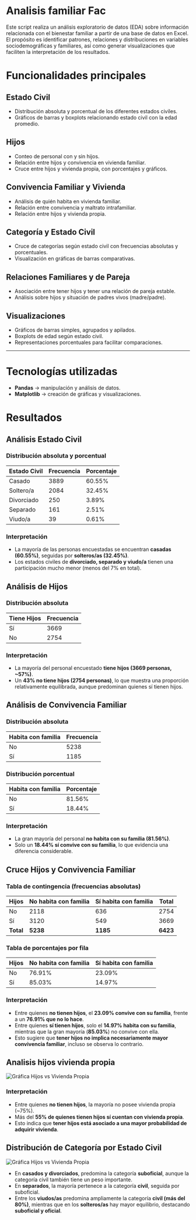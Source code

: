 # Analisis familiar Fac

Este script realiza un análisis exploratorio de datos (EDA) sobre información relacionada con el bienestar familiar a partir de una base de datos en Excel. El propósito es identificar patrones, relaciones y distribuciones en variables sociodemográficas y familiares, así como generar visualizaciones que faciliten la interpretación de los resultados.

# Funcionalidades principales

## Estado Civil
- Distribución absoluta y porcentual de los diferentes estados civiles.  
- Gráficos de barras y boxplots relacionando estado civil con la edad promedio.  

## Hijos
- Conteo de personal con y sin hijos.  
- Relación entre hijos y convivencia en vivienda familiar.  
- Cruce entre hijos y vivienda propia, con porcentajes y gráficos.  

## Convivencia Familiar y Vivienda
- Análisis de quién habita en vivienda familiar.  
- Relación entre convivencia y maltrato intrafamiliar.  
- Relación entre hijos y vivienda propia.  

## Categoría y Estado Civil
- Cruce de categorías según estado civil con frecuencias absolutas y porcentuales.  
- Visualización en gráficas de barras comparativas.  

## Relaciones Familiares y de Pareja
- Asociación entre tener hijos y tener una relación de pareja estable.  
- Análisis sobre hijos y situación de padres vivos (madre/padre).  

## Visualizaciones
- Gráficos de barras simples, agrupados y apilados.  
- Boxplots de edad según estado civil.  
- Representaciones porcentuales para facilitar comparaciones.  

---

# Tecnologías utilizadas
- **Pandas** → manipulación y análisis de datos.  
- **Matplotlib** → creación de gráficas y visualizaciones.

# Resultados

## Análisis Estado Civil

### Distribución absoluta y porcentual
| Estado Civil | Frecuencia | Porcentaje |
|--------------|------------|------------|
| Casado       | 3889       | 60.55%     |
| Soltero/a    | 2084       | 32.45%     |
| Divorciado   | 250        | 3.89%      |
| Separado     | 161        | 2.51%      |
| Viudo/a      | 39         | 0.61%      |

### Interpretación
- La mayoría de las personas encuestadas se encuentran **casadas (60.55%)**, seguidas por **solteros/as (32.45%)**.  
- Los estados civiles de **divorciado, separado y viudo/a** tienen una participación mucho menor (menos del 7% en total).

## Análisis de Hijos

### Distribución absoluta
| Tiene Hijos | Frecuencia |
|-------------|------------|
| Sí          | 3669       |
| No          | 2754       |

### Interpretación
- La mayoría del personal encuestado **tiene hijos (3669 personas, ~57%)**.  
- Un **43% no tiene hijos (2754 personas)**, lo que muestra una proporción relativamente equilibrada, aunque predominan quienes sí tienen hijos.  


 ## Análisis de Convivencia Familiar

### Distribución absoluta
| Habita con familia | Frecuencia |
|---------------------|------------|
| No                  | 5238       |
| Sí                  | 1185       |

### Distribución porcentual
| Habita con familia | Porcentaje |
|---------------------|------------|
| No                  | 81.56%     |
| Sí                  | 18.44%     |

### Interpretación
- La gran mayoría del personal **no habita con su familia (81.56%)**.  
- Solo un **18.44% sí convive con su familia**, lo que evidencia una diferencia considerable.  



## Cruce Hijos y Convivencia Familiar

### Tabla de contingencia (frecuencias absolutas)
| Hijos | No habita con familia | Sí habita con familia | Total |
|-------|------------------------|------------------------|-------|
| No    | 2118                  | 636                    | 2754  |
| Sí    | 3120                  | 549                    | 3669  |
| **Total** | **5238**              | **1185**                | **6423** |

### Tabla de porcentajes por fila
| Hijos | No habita con familia | Sí habita con familia |
|-------|------------------------|------------------------|
| No    | 76.91%                | 23.09%                |
| Sí    | 85.03%                | 14.97%                |

### Interpretación
- Entre quienes **no tienen hijos**, el **23.09% convive con su familia**, frente a un **76.91% que no lo hace**.  
- Entre quienes **sí tienen hijos**, solo el **14.97% habita con su familia**, mientras que la gran mayoría (**85.03%**) no convive con ella.  
- Esto sugiere que **tener hijos no implica necesariamente mayor convivencia familiar**, incluso se observa lo contrario.  




## Analisis hijos vivienda propia


![Gráfica Hijos vs Vivienda Propia](https://github.com/Suarez5479/Analisis-datos-fac-equipo-X-/blob/main/Reportes/Analisis%20familiar/Relacion%20entre%20Hijos%20y%20Vivienda%20Propia.png?raw=true)



### Interpretación
- Entre quienes **no tienen hijos**, la mayoría no posee vivienda propia (~75%).  
- Más del **55% de quienes tienen hijos sí cuentan con vivienda propia**.  
- Esto indica que **tener hijos está asociado a una mayor probabilidad de adquirir vivienda**.



## Distribución de Categoría por Estado Civil

![Gráfica Hijos vs Vivienda Propia](<img width="989" height="590" alt="image" src="https://github.com/user-attachments/assets/5a2023fe-097d-47fb-97fb-fcc7daf0a3f1" />
)

- En **casados y divorciados**, predomina la categoría **suboficial**, aunque la categoría civil también tiene un peso importante.  
- En **separados**, la mayoría pertenece a la categoría **civil**, seguida por suboficial.  
- Entre los **viudos/as** predomina ampliamente la categoría **civil (más del 80%)**, mientras que en los **solteros/as** hay mayor equilibrio, destacando **suboficial y oficial**.  

